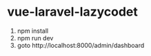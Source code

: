 # vue-laravel-lazycodet
1. npm install
2. npm run dev
3. goto http://localhost:8000/admin/dashboard

